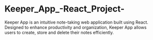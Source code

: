 # Keeper_App_-React_Project-
Keeper App is an intuitive note-taking web application built using React. Designed to enhance productivity and organization, Keeper App allows users to create, store and delete their notes efficiently.

